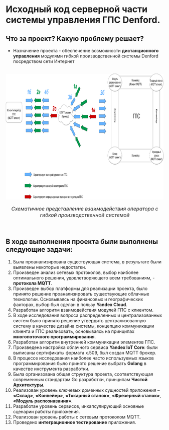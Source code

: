 # Исходный код серверной части системы управления ГПС Denford.

## Что за проект? Какую проблему решает?
- Назначение проекта - обеспечение возможности **дистанционного управления** модулями гибкой производственной системы Denford посредством сети Интернет

<br>

<center><img height="400" width="950" alt="concept" src="assets/concept.png"/></center>

<center><i><p style="font-size: 16px;">Схематичное представление взаимодействия оператора с гибкой производственной системой</p></i></center>

<br>

## В ходе выполнения проекта были выполнены следующие задачи:
1.	Была проанализирована существующая система, в результате были выявлены некоторые недостатки.
2.	Произведен анализ сетевых протоколов, выбор наиболее оптимального решения, удовлетворяющего всем требованиям, - **протокола MQTT**.
3.	Произведен выбор платформы для реализации проекта, было принято решение проанализировать существующие облачные технологии. Основываясь на финансовых и географических факторах, выбор был сделан в пользу **Yandex Cloud**.
4.	Разработан алгоритм взаимодействия модулей ГПС с клиентом.
5.	В ходе исследования вопроса распределенных и централизованных систем было принято решение утвердить централизованную систему в качестве дизайна системы, концепцию коммуникации клиента и ГПС реализовать, основываясь на принципах **многопоточного программирования**.
6.	Разработан алгоритм внутренней коммуникации элементов ГПС.
7.	Произведена настройка облачного сервиса **Yandex IoT Core**: были выписаны сертификаты формата x.509, был создан MQTT брокер.
8.	В процессе исследования наиболее часто используемых языков программирования было принято решение выбрать **Golang** в качестве инструмента разработки.
9.	Была организована общая структура проекта, соответствующая современным стандартам Go разработки, принципам **Чистой Архитектуры**.
10.	 Реализован уровень ключевых доменных сущностей приложения – **«Склад»**, **«Конвейер»**, **«Токарный станок»**, **«Фрезерный станок»**, **«Модуль распознавания»**.
11.	 Разработан уровень сервисов, инкапсулирующий основные сценарии работы приложения.
12.	 Реализован уровень работы с сетевым протоколом MQTT.
13.	 Проведено **интеграционное тестирование** приложения.


